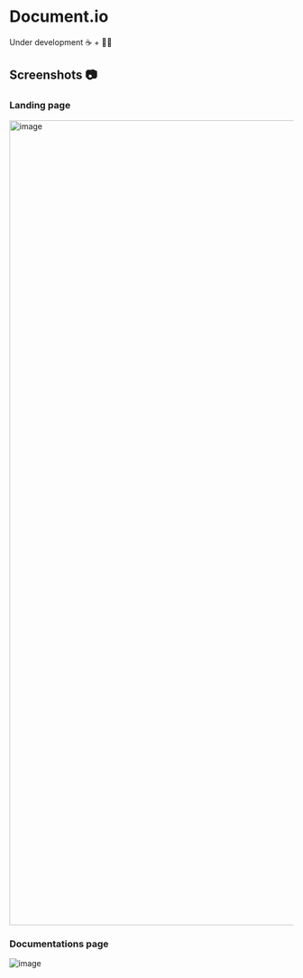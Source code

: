 # Document.io

Under development ☕️ + 🧑‍💻


## Screenshots 📷

### Landing page

<img width="1426" alt="image" src="https://github.com/user-attachments/assets/0676d1df-721d-4928-9fe8-bc0cde099b1b">

### Documentations page
![image](https://github.com/user-attachments/assets/c04c5b4e-852f-41d5-a52d-b03ef64d1397)
